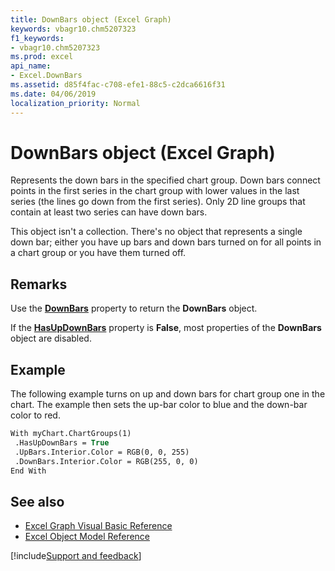 ```yaml
---
title: DownBars object (Excel Graph)
keywords: vbagr10.chm5207323
f1_keywords:
- vbagr10.chm5207323
ms.prod: excel
api_name:
- Excel.DownBars
ms.assetid: d85f4fac-c708-efe1-88c5-c2dca6616f31
ms.date: 04/06/2019
localization_priority: Normal
---
```



# DownBars object (Excel Graph)

Represents the down bars in the specified chart group. Down bars connect points in the first series in the chart group with lower values in the last series (the lines go down from the first series). Only 2D line groups that contain at least two series can have down bars. 

This object isn't a collection. There's no object that represents a single down bar; either you have up bars and down bars turned on for all points in a chart group or you have them turned off.


## Remarks

Use the **[DownBars](excel.downbars-graph-property.md)** property to return the **DownBars** object. 

If the **[HasUpDownBars](Excel.HasUpDownBars.md)** property is **False**, most properties of the **DownBars** object are disabled.

## Example

The following example turns on up and down bars for chart group one in the chart. The example then sets the up-bar color to blue and the down-bar color to red.

```vb
With myChart.ChartGroups(1) 
 .HasUpDownBars = True 
 .UpBars.Interior.Color = RGB(0, 0, 255) 
 .DownBars.Interior.Color = RGB(255, 0, 0) 
End With
```


## See also

- [Excel Graph Visual Basic Reference](overview/excel/graph-visual-basic-reference.md)
- [Excel Object Model Reference](overview/excel/object-model.md)

[!include[Support and feedback](~/includes/feedback-boilerplate.md)]